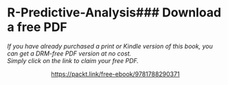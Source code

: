 


# R-Predictive-Analysis### Download a free PDF

 <i>If you have already purchased a print or Kindle version of this book, you can get a DRM-free PDF version at no cost.<br>Simply click on the link to claim your free PDF.</i>
<p align="center"> <a href="https://packt.link/free-ebook/9781788290371">https://packt.link/free-ebook/9781788290371 </a> </p>